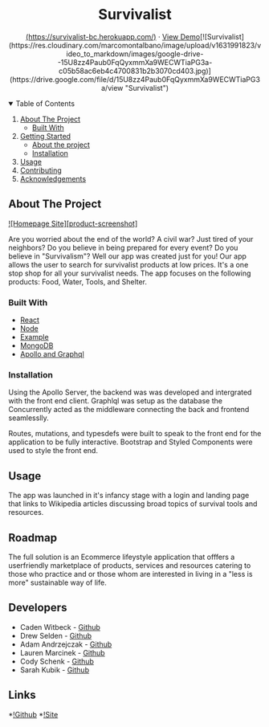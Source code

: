 
<br />
  <h1 align="center">Survivalist</h3>

  <p align="center"
    <br />
    <a href="live site">(https://survivalist-bc.herokuapp.com/)</a>
    ·
    <a href="">View Demo</a>[![Survivalist](https://res.cloudinary.com/marcomontalbano/image/upload/v1631991823/video_to_markdown/images/google-drive--15U8zz4Paub0FqQyxmmXa9WECWTiaPG3a-c05b58ac6eb4c4700831b2b3070cd403.jpg)](https://drive.google.com/file/d/15U8zz4Paub0FqQyxmmXa9WECWTiaPG3a/view "Survivalist")
  </p>
</p>

<!-- TABLE OF CONTENTS -->
<details open="open">
  <summary>Table of Contents</summary>
  <ol>
    <li>
      <a href="#about-the-project">About The Project</a>
      <ul>
        <li><a href="#built-with">Built With</a></li>
      </ul>
    </li>
    <li>
      <a href="#getting-started">Getting Started</a>
      <ul>
        <li><a href="#About the project">About the project</a></li>
        <li><a href="#installation">Installation</a></li>
      </ul>
    </li>
    <li><a href="#usage">Usage</a></li>
    <li><a href="#contributing">Contributing</a></li>
    <li><a href="#acknowledgements">Acknowledgements</a></li>
  </ol>
</details>

<!-- ABOUT THE PROJECT -->
## About The Project

[![Homepage Site][product-screenshot]](https://survivalist-bc.herokuapp.com/)

Are you worried about the end of the world? A civil war? Just tired of your neighbors? Do you believe in being prepared for every event? Do you believe in "Survivalism"? Well our app was created just for you! Our app allows the user to search for survivalist products at low prices. It's a one stop shop for all your survivalist needs. The app focuses on the following products: Food, Water, Tools, and Shelter.

### Built With


* [React](https://reactjs.org/docs/getting-started.html)
* [Node](https://nodejs.org/en/docs/)
* [Example](https://example.com)
* [MongoDB](https://www.mongodb.com)
* [Apollo and Graphql](https://www.apollographql.com/)

### Installation

Using the Apollo Server, the backend was was developed and intergrated with the front end client. Graphlql was setup as the database the Concurrently acted as the middleware connecting the back and frontend seamlesslly.

Routes, mutations, and typesdefs were built to speak to the front end for the application to be fully interactive. Bootstrap and Styled Components were used to style the front end.

<!-- USAGE EXAMPLES -->
## Usage

The app was launched in it's infancy stage with a login and landing page that links to Wikipedia articles discussing broad topics of survival tools and resources.

<!-- ROADMAP -->
## Roadmap

The full solution is an Ecommerce lifeystyle application that offfers a userfriendly marketplace of products, services and resources catering to those who practice and or those whom are interested in living in a "less is more" sustainable way of life.

<!-- CONTACT -->
## Developers

* Caden Witbeck - [Github](https://github.com/CadenWit/)
* Drew Selden  - [Github](https://github.com/selden-CBC2021)
* Adam Andrzejczak - [Github](https://github.com/andadam24)
* Lauren Marcinek - [Github](https://github.com/lc-mar)
* Cody Schenk - [Github](https://github.com/Codyschenk)
* Sarah Kubik - [Github](https://github.com/SarahKubik/)


## Links

*[!Github](https://github.com/SarahKubik/Survivalist.git)
*[!Site](https://survivalist-bc.herokuapp.com/)
